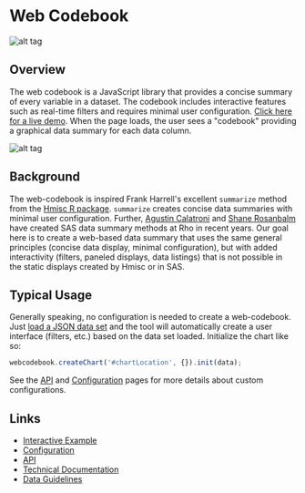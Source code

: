 # Web Codebook

![alt tag](https://user-images.githubusercontent.com/31038805/33682586-fb48c2cc-da95-11e7-87d9-79982b1aa8ed.gif)

## Overview

The web codebook is a JavaScript library that provides a concise summary of every variable in a dataset. The codebook includes interactive features such as real-time filters and requires minimal user configuration.
 [Click here for a live demo](https://rhoinc.github.io/viz-library/examples/0009-web-codebook-demo/example.html). When the page loads, the user sees a "codebook" providing a graphical data summary for each data column.
 
 
![alt tag](https://user-images.githubusercontent.com/31038805/33683185-0f6d9c44-da98-11e7-829d-24f41e77ffc2.gif)


## Background

The web-codebook is inspired Frank Harrell's excellent `summarize` method from the [Hmisc R package](https://cran.r-project.org/web/packages/Hmisc/Hmisc.pdf). `summarize` creates concise data summaries with minimal user configuration. Further,  [Agustin Calatroni](http://graphics.rhoworld.com/pubs/SCT2007_Calatroni.pdf) and  [Shane Rosanbalm](https://github.com/RhoInc/sas-codebook) have created SAS data summary methods at Rho in recent years.  Our goal here is to create a web-based data summary that uses the same general principles (concise data display, minimal configuration), but with added interactivity (filters, paneled displays, data listings) that is not possible in the static displays created by Hmisc or in SAS. 

## Typical Usage
Generally speaking, no configuration is needed to create a web-codebook. Just [load a JSON data set](https://github.com/RhoInc/web-codebook/wiki/Data-Guidelines) and the tool will automatically create a user interface (filters, etc.) based on the data set loaded. Initialize the chart like so: 

```javascript
webcodebook.createChart('#chartLocation', {}).init(data);
```

See the [API](https://github.com/RhoInc/web-codebook/wiki/API) and [Configuration](https://github.com/RhoInc/web-codebook/wiki/Codebook-Configuration) pages for more details about custom configurations. 

## Links 

- [Interactive Example](https://rhoinc.github.io/viz-library/examples/0009-web-codebook-demo/example.html)
- [Configuration](https://github.com/RhoInc/web-codebook/wiki/Codebook-Configuration) 
- [API](https://github.com/RhoInc/web-codebook/wiki/API)
- [Technical Documentation](https://github.com/RhoInc/web-codebook/wiki/Technical-Documentation) 
- [Data Guidelines](https://github.com/RhoInc/web-codebook/wiki/Data-Guidelines)

